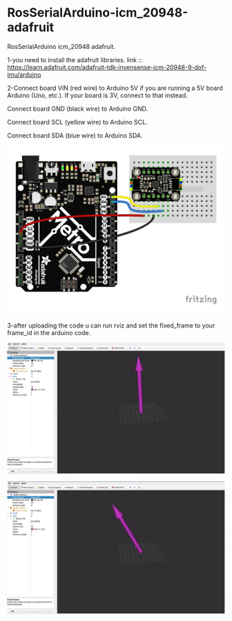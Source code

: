 # RosSerialArduino-icm_20948-adafruit
RosSerialArduino icm_20948 adafruit.

1-you need to install the adafruit libraries.
link :: https://learn.adafruit.com/adafruit-tdk-invensense-icm-20948-9-dof-imu/arduino

2-Connect board VIN (red wire) to Arduino 5V if you are running a 5V board Arduino (Uno, etc.). If your board is 3V, connect to that instead.

  Connect board GND (black wire) to Arduino GND.
  
  Connect board SCL (yellow wire) to Arduino SCL.
  
  Connect board SDA (blue wire) to Arduino SDA.
  
  ![connection](https://github.com/iimata/RosSerialArduino-icm_20948-adafruit/blob/13e648956805c3180cb4ba0529a6c6d86d5f1d2c/connection.jpg)

3-after uploading the code u can run rviz and set the fixed_frame to your frame_id in the arduino code.

![rviz](https://github.com/iimata/RosSerialArduino-icm_20948-adafruit/blob/8e517d3d7e1bf755abe3adb018272e6fde22ac38/rviz.png)

![rviz1](https://github.com/iimata/RosSerialArduino-icm_20948-adafruit/blob/main/pictures/rviz1.png)

